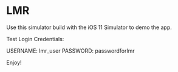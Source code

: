 # LMR

Use this simulator build with the iOS 11 Simulator to demo the app.

Test Login Credentials:

   USERNAME: lmr_user
   PASSWORD: passwordforlmr
   
Enjoy!

